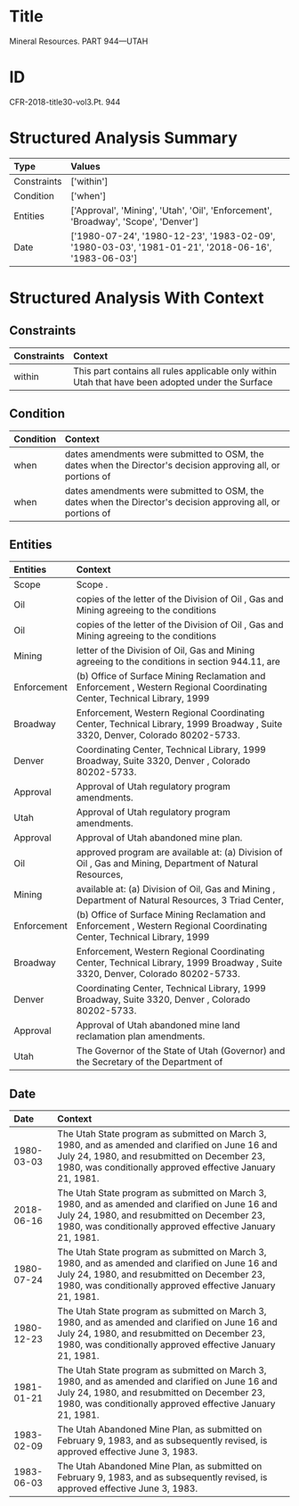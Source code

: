# Title

 Mineral Resources. PART 944—UTAH


# ID

 CFR-2018-title30-vol3.Pt. 944


# Structured Analysis Summary

| Type        | Values                                                                                             |
|:------------|:---------------------------------------------------------------------------------------------------|
| Constraints | ['within']                                                                                         |
| Condition   | ['when']                                                                                           |
| Entities    | ['Approval', 'Mining', 'Utah', 'Oil', 'Enforcement', 'Broadway', 'Scope', 'Denver']                |
| Date        | ['1980-07-24', '1980-12-23', '1983-02-09', '1980-03-03', '1981-01-21', '2018-06-16', '1983-06-03'] |


# Structured Analysis With Context

 


## Constraints

| Constraints   | Context                                                                                            |
|:--------------|:---------------------------------------------------------------------------------------------------|
| within        | This part contains all rules applicable only  within Utah that have been adopted under the Surface |


## Condition

| Condition   | Context                                                                                                      |
|:------------|:-------------------------------------------------------------------------------------------------------------|
| when        | dates amendments were submitted to OSM, the dates when the Director's decision approving all, or portions of |
| when        | dates amendments were submitted to OSM, the dates when the Director's decision approving all, or portions of |


## Entities

| Entities    | Context                                                                                                                        |
|:------------|:-------------------------------------------------------------------------------------------------------------------------------|
| Scope       | Scope .                                                                                                                        |
| Oil         | copies of the letter of the Division of Oil , Gas and Mining agreeing to the conditions                                        |
| Oil         | copies of the letter of the Division of Oil , Gas and Mining agreeing to the conditions                                        |
| Mining      | letter of the Division of Oil, Gas and Mining agreeing to the conditions in section 944.11, are                                |
| Enforcement | (b) Office of Surface Mining Reclamation and  Enforcement , Western Regional Coordinating Center, Technical Library, 1999      |
| Broadway    | Enforcement, Western Regional Coordinating Center, Technical Library, 1999 Broadway , Suite 3320, Denver, Colorado 80202-5733. |
| Denver      | Coordinating Center, Technical Library, 1999 Broadway, Suite 3320, Denver , Colorado 80202-5733.                               |
| Approval    | Approval  of Utah regulatory program amendments.                                                                               |
| Utah        | Approval of  Utah  regulatory program amendments.                                                                              |
| Approval    | Approval  of Utah abandoned mine plan.                                                                                         |
| Oil         | approved program are available at: (a) Division of Oil , Gas and Mining, Department of Natural Resources,                      |
| Mining      | available at: (a) Division of Oil, Gas and Mining , Department of Natural Resources, 3 Triad Center,                           |
| Enforcement | (b) Office of Surface Mining Reclamation and  Enforcement , Western Regional Coordinating Center, Technical Library, 1999      |
| Broadway    | Enforcement, Western Regional Coordinating Center, Technical Library, 1999 Broadway , Suite 3320, Denver, Colorado 80202-5733. |
| Denver      | Coordinating Center, Technical Library, 1999 Broadway, Suite 3320, Denver , Colorado 80202-5733.                               |
| Approval    | Approval  of Utah abandoned mine land reclamation plan amendments.                                                             |
| Utah        | The Governor of the State of  Utah (Governor) and the Secretary of the Department of                                           |


## Date

| Date       | Context                                                                                                                                                                                                       |
|:-----------|:--------------------------------------------------------------------------------------------------------------------------------------------------------------------------------------------------------------|
| 1980-03-03 | The Utah State program as submitted on March 3, 1980, and as amended and clarified on June 16 and July 24, 1980, and resubmitted on December 23, 1980, was conditionally approved effective January 21, 1981. |
| 2018-06-16 | The Utah State program as submitted on March 3, 1980, and as amended and clarified on June 16 and July 24, 1980, and resubmitted on December 23, 1980, was conditionally approved effective January 21, 1981. |
| 1980-07-24 | The Utah State program as submitted on March 3, 1980, and as amended and clarified on June 16 and July 24, 1980, and resubmitted on December 23, 1980, was conditionally approved effective January 21, 1981. |
| 1980-12-23 | The Utah State program as submitted on March 3, 1980, and as amended and clarified on June 16 and July 24, 1980, and resubmitted on December 23, 1980, was conditionally approved effective January 21, 1981. |
| 1981-01-21 | The Utah State program as submitted on March 3, 1980, and as amended and clarified on June 16 and July 24, 1980, and resubmitted on December 23, 1980, was conditionally approved effective January 21, 1981. |
| 1983-02-09 | The Utah Abandoned Mine Plan, as submitted on February 9, 1983, and as subsequently revised, is approved effective June 3, 1983.                                                                              |
| 1983-06-03 | The Utah Abandoned Mine Plan, as submitted on February 9, 1983, and as subsequently revised, is approved effective June 3, 1983.                                                                              |


